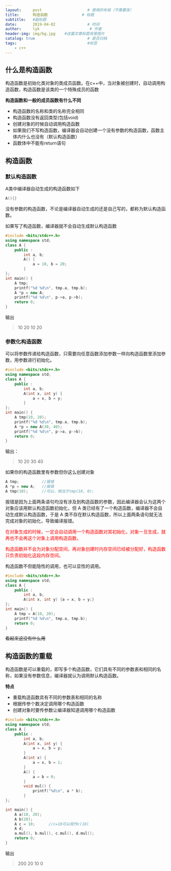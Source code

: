 ```yaml
---
layout:     post                    # 使用的布局（不需要改）
title:      构造函数               # 标题 
subtitle:   #副标题
date:       2019-04-02              # 时间
author:     lyk                      # 作者
header-img: img/bg.jpg    #这篇文章标题背景图片
catalog: true                       # 是否归档
tags:                               #标签
    - c++
---
```

## 什么是构造函数

构造函数是初始化类对象的类成员函数。在c++中，当对象被创建时，自动调用构造函数，构造函数是该类的一个特殊成员的函数

**构造函数和一般的成员函数有什么不同**
- 构造函数的名称和类的名称完全相同
- 构造函数没有返回类型(包括void)
- 创建对象的时候自动调用构造函数
- 如果我们不写构造函数，编译器会自动创建一个没有参数的构造函数，函数主体内什么也没有（默认构造函数）
- 函数体中不能有return语句

## 构造函数
### 默认构造函数
A类中编译器自动生成的构造函数如下
```cpp
A(){}
```
没有参数的构造函数，不论是编译器自动生成的还是自己写的，都称为默认构造函数。

如果写了构造函数，编译器就不会自动生成默认构造函数

```cpp
#include <bits/stdc++.h>
using namespace std;
class A {
	public :
		int a, b;
		A() {
			a = 10, b = 20;
		}
};
int main() {
	A tmp;
	printf("%d %d\n", tmp.a, tmp.b);
	A *p = new A;
	printf("%d %d\n", p->a, p->b); 
	return 0;
}
```
输出
>10 20
10 20


### 参数化构造函数
可以将参数传递给构造函数，只需要向任意函数添加参数一样向构造函数里添加参数，用参数进行初始化。

```cpp
#include <bits/stdc++.h>
using namespace std;
class A {
	public :
		int a, b;
		A(int x, int y) {
			a = x, b = y;
		}
};
int main() {
	A tmp(10, 20);
	printf("%d %d\n", tmp.a, tmp.b);
	A *p = new A(30, 40);
	printf("%d %d\n", p->a, p->b); 
	return 0;
}
```

输出：
>10 20
30 40


如果你的构造函数里有参数但你这么创建对象
```cpp
A tmp;          //报错
A *p = new A;   //报错
A tmp(10);      //可以，相当于tmp(10, 0);
```
报错是因为上面两条语句均没有涉及到构造函数的参数，因此编译器会认为这两个对象应该用默认构造函数初始化，但 A 类已经有了一个构造函数，编译器不会自动生成默认构造函数，于是 A 类不存在默认构造函数，所以上面两条语句就无法完成对象的初始化，导致编译报错。

<font color = "red">在对象生成的时候，一定会自动调用一个构造函数对其初始化，对象一旦生成，就再也不会再这个对象上调用构造函数。</font>

<font color = "red">构造函数并不会为对象分配空间，再对象创建时内存空间已经被分配好，构造函数只负责初始化这段内存空间。</font>

构造函数不但能隐性的调用，也可以显性的调用。
```cpp
#include <bits/stdc++.h>
using namespace std;
class A {
	public :
		int a, b;
		A(int x, int y) {a = x, b = y;}
};
int main() {
	A tmp = A(10, 20);
	printf("%d %d\n", tmp.a, tmp.b);
	return 0;
}
```
~~看起来这没有什么用~~

## 构造函数的重载
构造函数是可以重载的，即写多个构造函数，它们具有不同的参数表和相同的名称，如果没有参数信息，编译器就认为调用默认构造函数。

**特点**
- 重载构造函数具有不同的参数表和相同的名称
- 根据传参个数决定调用哪个构造函数
- 创建对象时要传参数让编译器知道调用哪个构造函数



```cpp
#include <bits/stdc++.h>
using namespace std;
class A {
	public :
		int a, b;
		A(int x, int y) {
			a = x, b = y;
		}
		A(int x) {
			a = x, b = 1;
		}
		A() {
			a = b = 0;
		}
		void mul() {
			printf("%d\n", a * b);
		}
};

int main() {
	A a(10, 20);
	A b(20);
	A c = 10;      //c=10可以视作c(10)
	A d;		
	a.mul(), b.mul(), c.mul(), d.mul();
	return 0;
}
```


输出
>200
20
10
0
